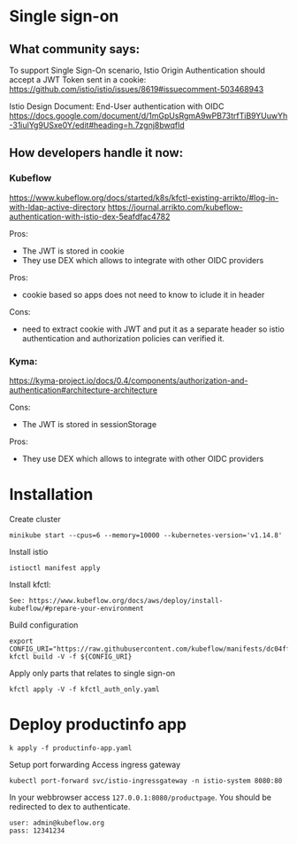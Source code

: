 
# Single sign-on

## What community says:

To support Single Sign-On scenario, Istio Origin Authentication should accept a JWT Token sent in a cookie:
https://github.com/istio/istio/issues/8619#issuecomment-503468943


Istio Design Document: End-User authentication with OIDC
https://docs.google.com/document/d/1mGpUsRgmA9wPB73trfTiB9YUuwYh-31iulYg9USxe0Y/edit#heading=h.7zgnj8bwqfld


## How developers handle it now:

### Kubeflow
https://www.kubeflow.org/docs/started/k8s/kfctl-existing-arrikto/#log-in-with-ldap-active-directory
https://journal.arrikto.com/kubeflow-authentication-with-istio-dex-5eafdfac4782

Pros:
- The JWT is stored in cookie
- They use DEX which allows to integrate with other OIDC providers

Pros:
- cookie based so apps does not need to know to iclude it in header

Cons:
- need to extract cookie with JWT and put it as a separate header so istio authentication and authorization policies can verified it.


### Kyma:
https://kyma-project.io/docs/0.4/components/authorization-and-authentication#architecture-architecture

Cons:
- The JWT is stored in sessionStorage

Pros:
- They use DEX which allows to integrate with other OIDC providers


# Installation

Create cluster
```
minikube start --cpus=6 --memory=10000 --kubernetes-version='v1.14.8'
```

Install istio
```
istioctl manifest apply
```

Install kfctl:
```
See: https://www.kubeflow.org/docs/aws/deploy/install-kubeflow/#prepare-your-environment
```

Build configuration 
```
export CONFIG_URI="https://raw.githubusercontent.com/kubeflow/manifests/dc04ff600cee722d93cf80d413aa73ddd8387f1f/kfdef/kfctl_existing_arrikto.0.7.0.yaml"
kfctl build -V -f ${CONFIG_URI}
```

Apply only parts that relates to single sign-on
```
kfctl apply -V -f kfctl_auth_only.yaml
```

# Deploy productinfo app

```
k apply -f productinfo-app.yaml
```

Setup port forwarding
Access ingress gateway
```
kubectl port-forward svc/istio-ingressgateway -n istio-system 8080:80
```

In your webbrowser access `127.0.0.1:8080/productpage`. You should be redirected to dex to authenticate.
```
user: admin@kubeflow.org
pass: 12341234
```
